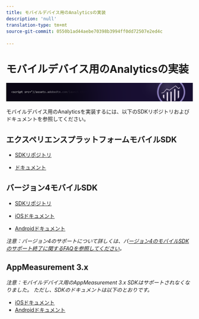 ```yaml
---
title: モバイルデバイス用のAnalyticsの実装
description: 'null'
translation-type: tm+mt
source-git-commit: 0550b1ad44aebe70398b3994ff0dd72507e2ed4c

---
```



# モバイルデバイス用のAnalyticsの実装

![バナー](../../assets/doc_banner_implement.png)

モバイルデバイス用のAnalyticsを実装するには、以下のSDKリポジトリおよびドキュメントを参照してください。

## エクスペリエンスプラットフォームモバイルSDK

* [SDKリポジトリ](https://github.com/Adobe-Marketing-Cloud/aep-sdks-documentation/blob/master/resources/frequently-asked-questions/current-sdk-versions.md)

* [ドキュメント](https://aep-sdks.gitbook.io/docs/)

## バージョン4モバイルSDK

* [SDKリポジトリ](https://github.com/Adobe-Marketing-Cloud/mobile-services/tree/master/sdks)

* [iOSドキュメント](https://docs.adobe.com/content/help/en/mobile-services/ios/overview.html)
* [Androidドキュメント](https://docs.adobe.com/content/help/en/mobile-services/android/overview.html)

*注意：バージョン4のサポートについて詳しくは、バ[ージョン4のモバイルSDKのサポート終了に関するFAQを参照してください](https://aep-sdks.gitbook.io/docs/version-4-sdk-end-of-support-faq)。*

## AppMeasurement 3.x

*注意：モバイルデバイス用のAppMeasurement 3.x SDKはサポートされなくなりました。 ただし、SDKのドキュメントは以下のとおりです。*

* [iOSドキュメント](../../assets/adobe_mobile_ios_3x.pdf)
* [Androidドキュメント](../../assets/android_3x.pdf)
